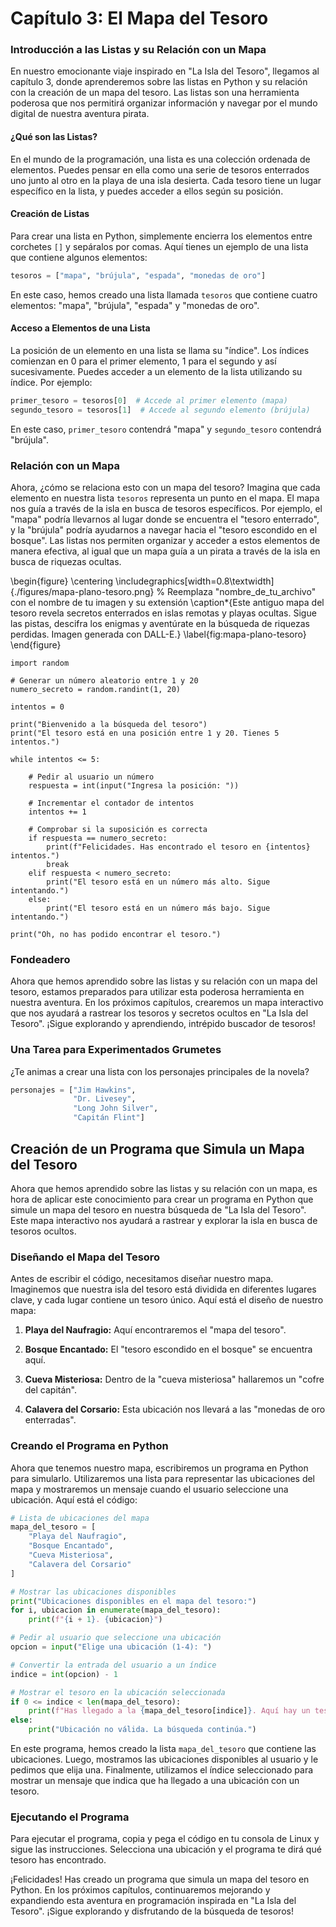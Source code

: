 # Capítulo 3: El Mapa del Tesoro

### Introducción a las Listas y su Relación con un Mapa

En nuestro emocionante viaje inspirado en "La Isla del Tesoro", llegamos al capítulo 3, donde aprenderemos sobre las listas en Python y su relación con la creación de un mapa del tesoro. Las listas son una herramienta poderosa que nos permitirá organizar información y navegar por el mundo digital de nuestra aventura pirata.

#### ¿Qué son las Listas?

En el mundo de la programación, una lista es una colección ordenada de elementos. Puedes pensar en ella como una serie de tesoros enterrados uno junto al otro en la playa de una isla desierta. Cada tesoro tiene un lugar específico en la lista, y puedes acceder a ellos según su posición.

#### Creación de Listas

Para crear una lista en Python, simplemente encierra los elementos entre corchetes `[]` y sepáralos por comas. Aquí tienes un ejemplo de una lista que contiene algunos elementos:

```python
tesoros = ["mapa", "brújula", "espada", "monedas de oro"]
```

En este caso, hemos creado una lista llamada `tesoros` que contiene cuatro elementos: "mapa", "brújula", "espada" y "monedas de oro".

#### Acceso a Elementos de una Lista

La posición de un elemento en una lista se llama su "índice". Los índices comienzan en 0 para el primer elemento, 1 para el segundo y así sucesivamente. Puedes acceder a un elemento de la lista utilizando su índice. Por ejemplo:

```python
primer_tesoro = tesoros[0]  # Accede al primer elemento (mapa)
segundo_tesoro = tesoros[1]  # Accede al segundo elemento (brújula)
```

En este caso, `primer_tesoro` contendrá "mapa" y `segundo_tesoro` contendrá "brújula".

### Relación con un Mapa

Ahora, ¿cómo se relaciona esto con un mapa del tesoro? Imagina que cada elemento en nuestra lista `tesoros` representa un punto en el mapa. El mapa nos guía a través de la isla en busca de tesoros específicos. Por ejemplo, el "mapa" podría llevarnos al lugar donde se encuentra el "tesoro enterrado", y la "brújula" podría ayudarnos a navegar hacia el "tesoro escondido en el bosque". Las listas nos permiten organizar y acceder a estos elementos de manera efectiva, al igual que un mapa guía a un pirata a través de la isla en busca de riquezas ocultas.

\begin{figure}
    \centering
    \includegraphics[width=0.8\textwidth]{./figures/mapa-plano-tesoro.png} % Reemplaza "nombre_de_tu_archivo" con el nombre de tu imagen y su extensión
    \caption*{Este antiguo mapa del tesoro revela secretos enterrados en islas remotas y playas ocultas. Sigue las pistas, descifra los enigmas y aventúrate en la búsqueda de riquezas perdidas. Imagen generada con DALL-E.}
    \label{fig:mapa-plano-tesoro}
\end{figure}

```
import random

# Generar un número aleatorio entre 1 y 20
numero_secreto = random.randint(1, 20)

intentos = 0

print("Bienvenido a la búsqueda del tesoro")
print("El tesoro está en una posición entre 1 y 20. Tienes 5 intentos.")

while intentos <= 5:

    # Pedir al usuario un número
    respuesta = int(input("Ingresa la posición: "))

    # Incrementar el contador de intentos
    intentos += 1

    # Comprobar si la suposición es correcta
    if respuesta == numero_secreto:
        print(f"Felicidades. Has encontrado el tesoro en {intentos} intentos.")
        break
    elif respuesta < numero_secreto:
        print("El tesoro está en un número más alto. Sigue intentando.")
    else:
        print("El tesoro está en un número más bajo. Sigue intentando.")

print("Oh, no has podido encontrar el tesoro.")

```

### Fondeadero

Ahora que hemos aprendido sobre las listas y su relación con un mapa del tesoro, estamos preparados para utilizar esta poderosa herramienta en nuestra aventura. En los próximos capítulos, crearemos un mapa interactivo que nos ayudará a rastrear los tesoros y secretos ocultos en "La Isla del Tesoro". ¡Sigue explorando y aprendiendo, intrépido buscador de tesoros!

### Una Tarea para Experimentados Grumetes

¿Te animas a crear una lista con los personajes principales de la novela?

```python
personajes = ["Jim Hawkins",
              "Dr. Livesey",
              "Long John Silver",
              "Capitán Flint"]
```

## Creación de un Programa que Simula un Mapa del Tesoro

Ahora que hemos aprendido sobre las listas y su relación con un mapa, es hora de aplicar este conocimiento para crear un programa en Python que simule un mapa del tesoro en nuestra búsqueda de "La Isla del Tesoro". Este mapa interactivo nos ayudará a rastrear y explorar la isla en busca de tesoros ocultos.

### Diseñando el Mapa del Tesoro

Antes de escribir el código, necesitamos diseñar nuestro mapa. Imaginemos que nuestra isla del tesoro está dividida en diferentes lugares clave, y cada lugar contiene un tesoro único. Aquí está el diseño de nuestro mapa:

  1. **Playa del Naufragio:** Aquí encontraremos el "mapa del tesoro".

  2. **Bosque Encantado:** El "tesoro escondido en el bosque" se encuentra aquí.

  3. **Cueva Misteriosa:** Dentro de la "cueva misteriosa" hallaremos un "cofre del capitán".

  4. **Calavera del Corsario:** Esta ubicación nos llevará a las "monedas de oro enterradas".

### Creando el Programa en Python

Ahora que tenemos nuestro mapa, escribiremos un programa en Python para simularlo. Utilizaremos una lista para representar las ubicaciones del mapa y mostraremos un mensaje cuando el usuario seleccione una ubicación. Aquí está el código:

```python
# Lista de ubicaciones del mapa
mapa_del_tesoro = [
    "Playa del Naufragio",
    "Bosque Encantado",
    "Cueva Misteriosa",
    "Calavera del Corsario"
]

# Mostrar las ubicaciones disponibles
print("Ubicaciones disponibles en el mapa del tesoro:")
for i, ubicacion in enumerate(mapa_del_tesoro):
    print(f"{i + 1}. {ubicacion}")

# Pedir al usuario que seleccione una ubicación
opcion = input("Elige una ubicación (1-4): ")

# Convertir la entrada del usuario a un índice
indice = int(opcion) - 1

# Mostrar el tesoro en la ubicación seleccionada
if 0 <= indice < len(mapa_del_tesoro):
    print(f"Has llegado a la {mapa_del_tesoro[indice]}. Aquí hay un tesoro esperando por ti")
else:
    print("Ubicación no válida. La búsqueda continúa.")
```

En este programa, hemos creado la lista `mapa_del_tesoro` que contiene las ubicaciones. Luego, mostramos las ubicaciones disponibles al usuario y le pedimos que elija una. Finalmente, utilizamos el índice seleccionado para mostrar un mensaje que indica que ha llegado a una ubicación con un tesoro.

### Ejecutando el Programa

Para ejecutar el programa, copia y pega el código en tu consola de Linux y sigue las instrucciones. Selecciona una ubicación y el programa te dirá qué tesoro has encontrado.

¡Felicidades! Has creado un programa que simula un mapa del tesoro en Python. En los próximos capítulos, continuaremos mejorando y expandiendo esta aventura en programación inspirada en "La Isla del Tesoro". ¡Sigue explorando y disfrutando de la búsqueda de tesoros!
